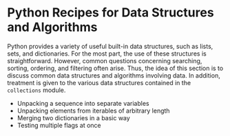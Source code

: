 # Python Recipes for Data Structures and Algorithms

Python provides a variety of useful built-in data structures, such as 
lists, sets, and dictionaries. For the most part, the use of these 
structures is straightforward. However, common questions concerning 
searching, sorting, ordering, and filtering often arise. Thus, the idea 
of this section is to discuss common data structures and algorithms 
involving data. In addition, treatment is given to the various data 
structures contained in the `collections` module.

* Unpacking a sequence into separate variables
* Unpacking elements from iterables of arbitrary length
* Merging two dictionaries in a basic way
* Testing multiple flags at once
